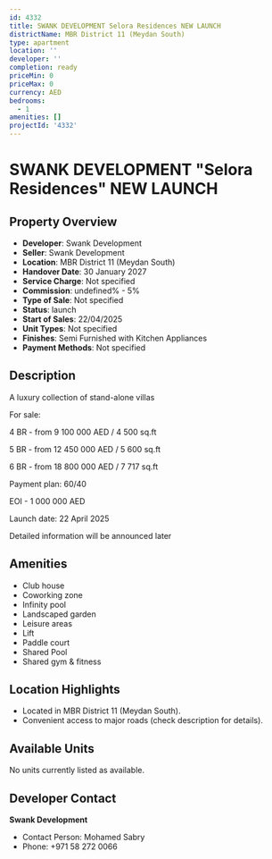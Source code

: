 ```yaml
---
id: 4332
title: SWANK DEVELOPMENT Selora Residences NEW LAUNCH
districtName: MBR District 11 (Meydan South)
type: apartment
location: ''
developer: ''
completion: ready
priceMin: 0
priceMax: 0
currency: AED
bedrooms:
  - 1
amenities: []
projectId: '4332'
---
```


# SWANK DEVELOPMENT "Selora Residences" NEW LAUNCH

## Property Overview
- **Developer**: Swank Development
- **Seller**: Swank Development
- **Location**: MBR District 11 (Meydan South)
- **Handover Date**: 30 January 2027
- **Service Charge**: Not specified
- **Commission**: undefined% - 5%
- **Type of Sale**: Not specified
- **Status**: launch
- **Start of Sales**: 22/04/2025
- **Unit Types**: Not specified
- **Finishes**: Semi Furnished with Kitchen Appliances
- **Payment Methods**: Not specified

## Description
A luxury collection of stand-alone villas 



For sale:

4 BR - from 9 100 000 AED / 4 500 sq.ft

5 BR - from 12 450 000 AED / 5 600 sq.ft

6 BR - from 18 800 000 AED / 7 717 sq.ft



Payment plan: 60/40



EOI - 1 000 000 AED



Launch date: 22 April 2025



Detailed information will be announced later

## Amenities
- Club house
- Coworking zone
- Infinity pool
- Landscaped garden
- Leisure areas
- Lift
- Paddle court
- Shared Pool
- Shared gym & fitness

## Location Highlights
- Located in MBR District 11 (Meydan South).
- Convenient access to major roads (check description for details).

## Available Units
No units currently listed as available.

## Developer Contact
**Swank Development**
- Contact Person: Mohamed Sabry
- Phone: +971 58 272 0066
